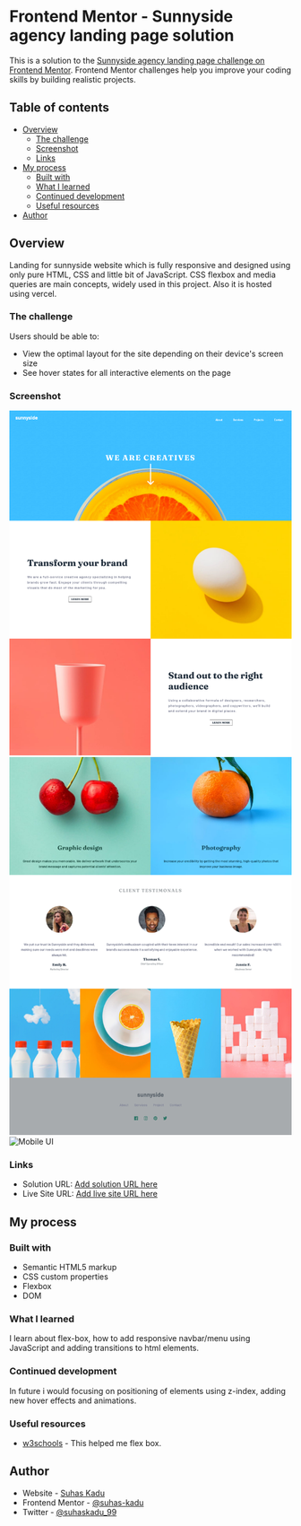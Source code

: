 # Frontend Mentor - Sunnyside agency landing page solution

This is a solution to the [Sunnyside agency landing page challenge on Frontend Mentor](https://www.frontendmentor.io/challenges/sunnyside-agency-landing-page-7yVs3B6ef). Frontend Mentor challenges help you improve your coding skills by building realistic projects.

## Table of contents

- [Overview](#overview)
  - [The challenge](#the-challenge)
  - [Screenshot](#screenshot)
  - [Links](#links)
- [My process](#my-process)
  - [Built with](#built-with)
  - [What I learned](#what-i-learned)
  - [Continued development](#continued-development)
  - [Useful resources](#useful-resources)
- [Author](#author)


## Overview

Landing for sunnyside website which is fully responsive and designed using only pure HTML, CSS and little bit of JavaScript. CSS flexbox and media queries are main concepts, widely used in this project. Also it is hosted using vercel.

### The challenge

Users should be able to:

- View the optimal layout for the site depending on their device's screen size
- See hover states for all interactive elements on the page

### Screenshot

![Desktop UI 1](./screenshots/ss01.png)
![Desktop UI 2](./screenshots/ss02.png)
![Mobile UI](./screenshots/output_gif.gif)

### Links

- Solution URL: [Add solution URL here](https://your-solution-url.com)
- Live Site URL: [Add live site URL here](https://your-live-site-url.com)

## My process

### Built with

- Semantic HTML5 markup
- CSS custom properties
- Flexbox
- DOM

### What I learned

I learn about flex-box, how to add responsive navbar/menu using JavaScript and adding transitions to html elements.

### Continued development

In future i would focusing on positioning of elements using z-index, adding new hover effects and animations.

### Useful resources

- [w3schools](https://www.example.com) - This helped me flex box.

## Author

- Website - [Suhas Kadu](https://twitter.com/suhaskadu_99/)
- Frontend Mentor - [@suhas-kadu](https://www.frontendmentor.io/profile/suhas-kadu)
- Twitter - [@suhaskadu_99](https://twitter.com/suhaskadu_99/)

